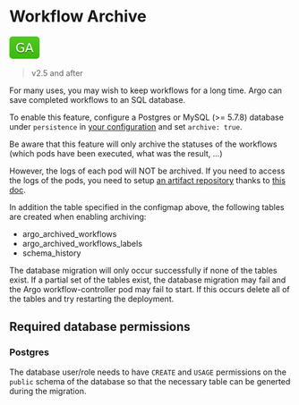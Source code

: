 # Workflow Archive

![GA](assets/ga.svg)

> v2.5 and after

For many uses, you may wish to keep workflows for a long time. Argo can save completed workflows to an SQL database. 

To enable this feature, configure a Postgres or MySQL (>= 5.7.8) database under `persistence` in [your configuration](workflow-controller-configmap.yaml) and set `archive: true`.

Be aware that this feature will only archive the statuses of the workflows (which pods have been executed, what was the result, ...)

However, the logs of each pod will NOT be archived. If you need to access the logs of the pods, you need to setup [an artifact repository](artifact-repository-ref.md) thanks to [this doc](configure-artifact-repository.md).

In addition the table specified in the configmap above, the following tables are created when enabling archiving:

* argo_archived_workflows
* argo_archived_workflows_labels
* schema_history

The database migration will only occur successfully if none of the tables exist. If a partial set of the tables exist, the database migration may fail and the Argo workflow-controller pod may fail to start. If this occurs delete all of the tables and try restarting the deployment.

## Required database permissions

### Postgres
The database user/role needs to have `CREATE` and `USAGE` permissions on the `public` schema of the database so that the necessary table can be generted during the migration.

